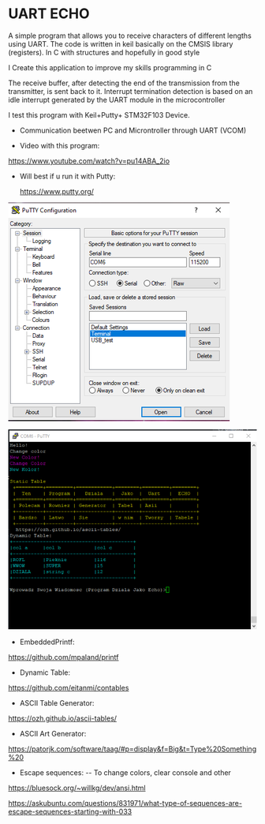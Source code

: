 # UART ECHO

A simple program that allows you to receive characters of different lengths using UART.
 The code is written in keil basically on the CMSIS library (registers). In C with structures and hopefully in good style

I Create this application to improve my skills programming in C

The receive buffer, after detecting the end of the transmission from the transmitter, is sent back to it. 
Interrupt termination detection is based on an idle interrupt generated by the UART module in the microcontroller

I test this program with Keil+Putty+ STM32F103 Device. 
 * Communication beetwen PC and Microntroller through UART (VCOM)


* Video with this program:

https://www.youtube.com/watch?v=pu14ABA_2io

 * Will best if u run it with Putty:
 
     https://www.putty.org/

![PuttyCNG](https://github.com/trteodor/UART-ECHO-DMA-Based-on-CMSIS-Registers-STM32-Keil/blob/master/images/PuttyCNG.PNG)


![Putty](https://github.com/trteodor/UART-ECHO-DMA-Based-on-CMSIS-Registers-STM32-Keil/blob/master/images/DynamicTables.PNG)

* EmbeddedPrintf:

https://github.com/mpaland/printf

* Dynamic Table:

https://github.com/eitanmi/contables

* ASCII Table Generator:

https://ozh.github.io/ascii-tables/

* ASCII Art Generator:

https://patorjk.com/software/taag/#p=display&f=Big&t=Type%20Something%20

* Escape sequences:   -- To change colors, clear console and other

https://bluesock.org/~willkg/dev/ansi.html

https://askubuntu.com/questions/831971/what-type-of-sequences-are-escape-sequences-starting-with-033
